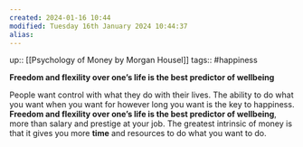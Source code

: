 ```yaml
---
created: 2024-01-16 10:44
modified: Tuesday 16th January 2024 10:44:37
alias:
---
```

up:: [[Psychology of Money by Morgan Housel]]
tags:: #happiness

**Freedom and flexility over one’s life is the best predictor of wellbeing**

People want control with what they do with their lives. The ability to do what you want when you want for however long you want is the key to happiness.
**Freedom and flexility over one’s life is the best predictor of wellbeing**, more than salary and prestige at your job.
The greatest intrinsic of money is that it gives you more **time** and resources to do what you want to do.
